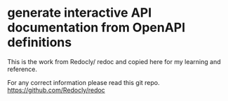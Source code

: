 # generate interactive API documentation from OpenAPI definitions
This is the work from Redocly/ redoc and copied here for my learning and reference. 

For any correct information please read this git repo.
https://github.com/Redocly/redoc
